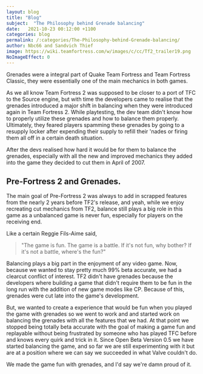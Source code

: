 ```yaml
---
layout: blog
title: "Blog"
subject:  "The Philosophy behind Grenade balancing"
date:   2021-10-23 00:12:00 +1100
categories: blog
permalink: /:categories/The-Philosophy-behind-Grenade-balancing/
author: Nbc66 and Sandvich Thief
image: https://wiki.teamfortress.com/w/images/c/cc/Tf2_trailer19.png
NoImageEffect: 0
---
```

Grenades were a integral part of Quake Team Fortress and Team Fortress Classic, they were essentially one of the main mechanics in both games.

As we all know Team Fortress 2 was supposed to be closer to a port of TFC to the Source engine, but with time the developers came to realise that the grenades introduced a major shift in balancing when they were introduced again in Team Fortress 2. While playtesting, the dev team didn't know how to properly utilize these grenades and how to balance them properly. Ultimately, they feared players spamming these grenades by going to a resupply locker after expending their supply to refill their 'nades or firing them all off in a certain death situation.

After the devs realised how hard it would be for them to balance the grenades, especially with all the new and improved mechanics they added into the game they decided to cut them in April of 2007.

## Pre-Fortress 2 and Grenades.

The main goal of Pre-Fortress 2 was always to add in scrapped features from the nearly 2 years before TF2's release, and yeah, while we enjoy recreating cut mechanics from TF2, balance still plays a big role in this game as a unbalanced game is never fun, especially for players on the receiving end.

Like a certain Reggie Fils-Aime said,
> "The game is fun. The game is a battle. If it's not
> fun, why bother? If it's not a battle, where's the fun?"

Balancing plays a big part in the enjoyment of any video game. Now, because we wanted to stay pretty much 99% beta accurate, we had a clearcut conflict of interest. TF2 didn't have grenades because the developers where building a game that didn't require them to be fun in the long run with the addition of new game modes like CP. Because of this, grenades were cut late into the game's development.

But, we wanted to create a experience that would be fun when you played the game with grenades so we went to work and and started work on balancing the grenades with all the features that we had. At that point we stopped being totally beta accurate with the goal of making a game fun and replayable without being frustrated by someone who has played TFC before and knows every quirk and trick in it. Since Open Beta Version 0.5 we have started balancing the game, and so far we are still experimenting with it but are at a position where we can say we succeeded in what Valve couldn't do.

We made the game fun with grenades, and I'd say we're damn proud of it.
